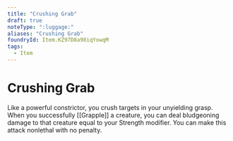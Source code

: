 ```yaml
---
title: "Crushing Grab"
draft: true
noteType: ":luggage:"
aliases: "Crushing Grab"
foundryId: Item.KZ97D8a98iqYowqM
tags:
  - Item
---
```


# Crushing Grab

Like a powerful constrictor, you crush targets in your unyielding grasp. When you successfully [[Grapple]] a creature, you can deal bludgeoning damage to that creature equal to your Strength modifier. You can make this attack nonlethal with no penalty.
